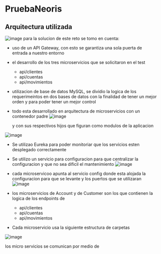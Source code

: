 # PruebaNeoris

## Arquitectura utilizada
![image](https://github.com/eddulkcr17/PruebaNeoris/assets/67389025/91c83c7c-a032-44b7-b0bd-dc6bb9bca5b8)
para la solucion de este reto se tomo en cuenta:
* uso de un API Gateway, con esto se garantiza una sola puerta de entrada a nuestro entorno
* el desarrollo de los tres microservicios que se solicitaron en el test
  *  api/clientes
  *  api/cuentas
  *  api/movimientos

* utilizacion de base de datos MySQL, se dividio la logica de los requerimeintos en dos bases de datos con la finalidad de tener un mejor orden y para poder tener un mejor control

* todo esta desarrollado en arquitectura de microservicios con un contenedor padre
![image](https://github.com/eddulkcr17/PruebaNeoris/assets/67389025/4b0eb133-bc08-4b07-9a6e-5a42918c798e)


   y con sus respectivos hijos que figuran como modulos de la aplicacion

![image](https://github.com/eddulkcr17/PruebaNeoris/assets/67389025/4793438a-49d0-46f5-af07-6eb867451499)


 

* Se utilizao Eureka para poder monitoriar que los servicios esten desplegado correctamente
* Se utilizo un servicio para configuracion para que centralizar la configuracion y que no sea dificil el mantenimiento
![image](https://github.com/eddulkcr17/PruebaNeoris/assets/67389025/a6d4e9bc-10ac-4875-be37-401ea1c2d4dd)


* cada microservicoo apunta al servicio config donde esta alojada la configuracion para que se levante y los puertos que se utilizaran
![image](https://github.com/eddulkcr17/PruebaNeoris/assets/67389025/c2b5966c-9e0b-40a0-b154-17418693822d)

* los microservicios de Account y de Customer son los que contienen la logica de los endpoints de
  *  api/clientes
  *  api/cuentas
  *  api/movimientos
* Cada microservicio usa la siguiente estructura de carpetas

![image](https://github.com/eddulkcr17/PruebaNeoris/assets/67389025/1bafacde-fa57-4e22-886c-62ec5b345265)

los micro servicios se comunican por medio de 
  

